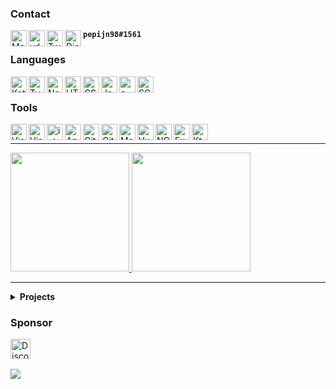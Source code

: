 [email]: mailto://pepijn@vdbroek.dev
[website]: https://vdbroek.dev/
[twitter]: https://twitter.com/vdbroek98
[discord]: https://discord.com/users/93973697643155456
[sponsor]: https://github.com/sponsors/Pepijn98

### Contact

[<img align="left" alt="Mail" width="26px" src="https://api.iconify.design/cib:mail-ru.svg?color=%237490ac&height=26" />][email]
[<img align="left" alt="vdbroek.dev" width="26px" src="https://api.iconify.design/bi:globe.svg?color=%237490ac&height=26" />][website]
[<img align="left" alt="Twitter" width="26px" src="https://api.iconify.design/logos:twitter.svg?height=26" />][twitter]
[<img align="left" alt="Discord" width="26px" src="https://api.iconify.design/logos:discord-icon.svg?height=26" />][discord] **`pepijn98#1561`**

### Languages

<img align="left" title="Kotlin" alt="Kotlin" width="26px" src="https://api.iconify.design/vscode-icons:file-type-kotlin.svg?height=26" />
<img align="left" title="TypeScript" alt="TypeScript" width="26px" src="https://api.iconify.design/vscode-icons:file-type-typescript-official.svg?height=26" />
<img align="left" title="Node.js" alt="Node.js" width="26px" src="https://api.iconify.design/vscode-icons:file-type-node.svg?height=26" />
<img align="left" title="HTML5" alt="HTML5" width="26px" src="https://api.iconify.design/vscode-icons:file-type-html.svg?height=26" />
<img align="left" title="CSS3" alt="CSS3" width="26px" src="https://api.iconify.design/vscode-icons:file-type-css.svg?height=26" />
<img align="left" title="JavaScript" alt="JavaScript" width="26px" src="https://api.iconify.design/vscode-icons:file-type-js-official.svg?height=26" />
<img align="left" title="C#" alt="c-sharp" width="26px" src="https://api.iconify.design/logos:c-sharp.svg?height=26" />
<img align="left" title="SCSS" alt="SCSS" width="26px" src="https://api.iconify.design/vscode-icons:file-type-scss2.svg?height=26" />

<br />

### Tools

<img align="left" title="VSCode" alt="Visual Studio Code" width="26px" src="https://api.iconify.design/vscode-icons:file-type-vscode-insiders.svg?height=26" />
<img align="left" title="Visual Studio" alt="Visual Studio" width="26px" src="https://api.iconify.design/logos:visual-studio.svg?height=26" />
<img align="left" title="IntelliJ IDEA" alt="intellij" width="26px" src="https://api.iconify.design/logos:intellij-idea.svg?color=%2332DE84&height=26" />
<img align="left" title="Android Studio" alt="Android Studio" width="26px" src="https://api.iconify.design/fa6-brands:android.svg?color=%2332DE84&height=26" />
<img align="left" title="Git" alt="Git" width="26px" src="https://api.iconify.design/vscode-icons:file-type-git.svg?height=26" />
<img align="left" title="GitHub" alt="GitHub" width="26px" src="https://api.iconify.design/simple-icons:github.svg?color=%237490ac&height=26" />
<img align="left" title="MongoDB" alt="MongoDB" width="26px" src="https://api.iconify.design/vscode-icons:file-type-mongo.svg?height=26" />
<img align="left" title="Vue" alt="Vue" width="26px" src="https://api.iconify.design/vscode-icons:file-type-vue.svg?height=26" />
<img align="left" title="NGINX" alt="NGINX" width="26px" src="https://api.iconify.design/vscode-icons:file-type-nginx.svg?height=26" />
<img align="left" title="Express" alt="Express" width="26px" src="https://api.iconify.design/simple-icons:express.svg?color=%23626262&height=26" />
<img align="left" title="Ktor" alt="Ktor" width="26px" src="https://ktor.io/icons/icon-48x48.png" />

<br />

---

<a href="https://vdbroek.dev" target="_blank">
    <img height="190px" src="https://github-readme-stats.vercel.app/api?username=Pepijn98&count_private=true&include_all_commits=true&show_icons=true&hide_border=true&theme=nord">
</a>
<a href="https://vdbroek.dev" target="_blank">
    <img height="190px" src="https://github-readme-stats.vercel.app/api/top-langs?username=Pepijn98&langs_count=10&hide=html,css&card_width=495&layout=compact&hide_border=true&theme=nord">
</a>
<!-- <a href="https://wakatime.com/@Pepijn98" target="_blank">
    <img height="210px" src="https://github-readme-stats.vercel.app/api/wakatime?username=Pepijn98&layout=compact&hide_border=true&theme=nord">
</a> -->

---

<details>
  <summary><b>Projects</b></summary><br />

[![](https://github-readme-stats.vercel.app/api/pin/?username=Pepijn98&repo=Lilith&show_owner=true&theme=nord&hide_border=true)](https://github.com/Pepijn98/Lilith)

[![](https://github-readme-stats.vercel.app/api/pin/?username=Pepijn98&repo=Kyra&show_owner=true&theme=nord&hide_border=true)](https://github.com/Pepijn98/Kyra)

[![](https://github-readme-stats.vercel.app/api/pin/?username=Pepijn98&repo=Nekos&show_owner=true&theme=nord&hide_border=true)](https://github.com/Pepijn98/Nekos)

[![](https://github-readme-stats.vercel.app/api/pin/?username=orlandos-nl&repo=NioDNS&show_owner=true&theme=nord&hide_border=true)](https://github.com/orlandos-nl/NioDNS)

[![](https://github-readme-stats.vercel.app/api/pin/?username=future-id&repo=mdr-cli&show_owner=true&theme=nord&hide_border=true)](https://github.com/future-id/mdr-cli)

[![](https://github-readme-stats.vercel.app/api/pin/?username=Pepijn98&repo=Kitsu&show_owner=true&theme=nord&hide_border=true)](https://github.com/Pepijn98/Kitsu)

[![](https://github-readme-stats.vercel.app/api/pin/?username=Pepijn98&show_owner=true&repo=CustomRPC&theme=nord&hide_border=true)](https://github.com/Pepijn98/CustomRPC)

[![](https://github-readme-stats.vercel.app/api/pin/?username=Pepijn98&repo=vscode-commit-reminder&show_owner=true&theme=nord&hide_border=true)](https://github.com/Pepijn98/vscode-commit-reminder)

</details>

### Sponsor
[<img align="left" title="Sponsor" alt="Discord" width="32px" src="https://api.iconify.design/simple-icons:githubsponsors.svg?color=%23c96198&height=26" />][sponsor]

<br /><br />

![](https://komarev.com/ghpvc/?username=Pepijn98&color=blueviolet&label=views)